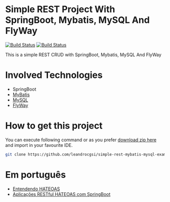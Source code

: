 # Simple REST Project With SpringBoot, Mybatis, MySQL And FlyWay

[![Build Status](https://travis-ci.org/leandrocgsi/simple-rest-mybatis-mysql-example.svg?branch=master)](https://travis-ci.org/leandrocgsi/simple-rest-mybatis-mysql-example)
[![Build Status](https://circleci.com/gh/leandrocgsi/simple-rest-mybatis-mysql-example.svg?&style=shield)](https://circleci.com/gh/leandrocgsi/simple-rest-mybatis-mysql-example/)

This is a simple REST CRUD with  SpringBoot, Mybatis, MySQL And FlyWay

# Involved Technologies

* SpringBoot
* [MyBatis](http://www.mybatis.org/mybatis-3/)
* [MySQL](https://www.mysql.com/)
* [FlyWay](https://flywaydb.org/)

# How to get this project

You can execute following command or as you prefer [download zip here](https://github.com/leandrocgsi/simple-rest-mybatis-mysql-example/archive/master.zip) and import in your favourite IDE.

```sh
git clone https://github.com/leandrocgsi/simple-rest-mybatis-mysql-example.git
```

# Em português

* [Entendendo HATEOAS](http://www.semeru.com.br/blog/entendendo_hateoas/)
* [Aplicações RESTful HATEOAS com SpringBoot](http://www.semeru.com.br/blog/aplicacoes-restfull-hateoas-com-springboot/)
